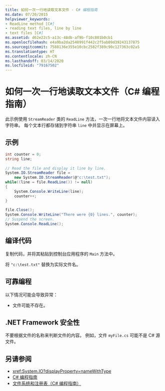 ```yaml
---
title: 如何一次一行地读取文本文件 - C# 编程指南
ms.date: 07/20/2015
helpviewer_keywords:
- ReadLine method [C#]
- reading text files, line by line
- text files [C#]
ms.assetid: d62e22c5-a13c-48db-af9b-f10c801b0cb1
ms.openlocfilehash: e4a9ba2da2548991f442c2f5ab09d39243137875
ms.sourcegitcommit: 7588136e355e10cbc2582f389c90c127363c02a5
ms.translationtype: HT
ms.contentlocale: zh-CN
ms.lasthandoff: 03/14/2020
ms.locfileid: "79167502"
---
```

# <a name="how-to-read-a-text-file-one-line-at-a-time-c-programming-guide"></a>如何一次一行地读取文本文件（C# 编程指南）
此示例使用 `StreamReader` 类的 `ReadLine` 方法，一次一行地将文本文件内容读入字符串。 每个文本行都存储到字符串 `line` 中并显示在屏幕上。  
  
## <a name="example"></a>示例  
  
```csharp
int counter = 0;  
string line;  
  
// Read the file and display it line by line.  
System.IO.StreamReader file =
    new System.IO.StreamReader(@"c:\test.txt");  
while((line = file.ReadLine()) != null)  
{  
    System.Console.WriteLine(line);  
    counter++;  
}  
  
file.Close();  
System.Console.WriteLine("There were {0} lines.", counter);  
// Suspend the screen.  
System.Console.ReadLine();  
```  
  
## <a name="compiling-the-code"></a>编译代码  
 复制代码，并将其粘贴到控制台应用程序的 `Main` 方法中。  
  
 将 `"c:\test.txt"` 替换为实际文件名。  
  
## <a name="robust-programming"></a>可靠编程  
 以下情况可能会导致异常：  
  
- 文件可能不存在。  
  
## <a name="net-framework-security"></a>.NET Framework 安全性  
 不要根据文件的名称来判断文件的内容。 例如，文件 `myFile.cs` 可能不是 C# 源文件。  
  
## <a name="see-also"></a>另请参阅

- <xref:System.IO?displayProperty=nameWithType>
- [C# 编程指南](../index.md)
- [文件系统和注册表（C# 编程指南）](./index.md)
